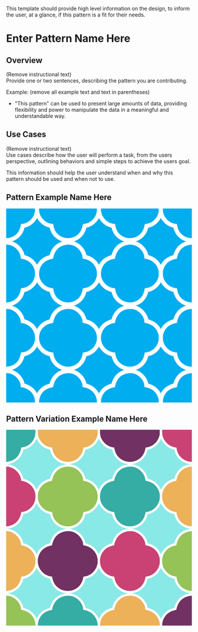 This template should provide high level information on the design, to inform the user, at a glance, if this pattern is a fit for their needs.

# Enter Pattern Name Here


## Overview 

(Remove instructional text)  
Provide one or two sentences, describing the pattern you are contributing.

Example: (remove all example text and text in parentheses)
* "This pattern" can be used to present large amounts of data, providing flexibility and power to manipulate the data in a meaningful and understandable way.

## Use Cases 

(Remove instructional text)  
Use cases describe how the user will perform a task, from the users perspective, outlining behaviors and simple steps to achieve the users goal.

This information should help the user understand when and why this pattern should be used and when not to use.



## Pattern Example Name Here
![Title of image](img/image-name-goes-here.jpg)

## Pattern Variation Example Name Here
![Title of image 2](img/image-name-goes-here-2.jpg)

